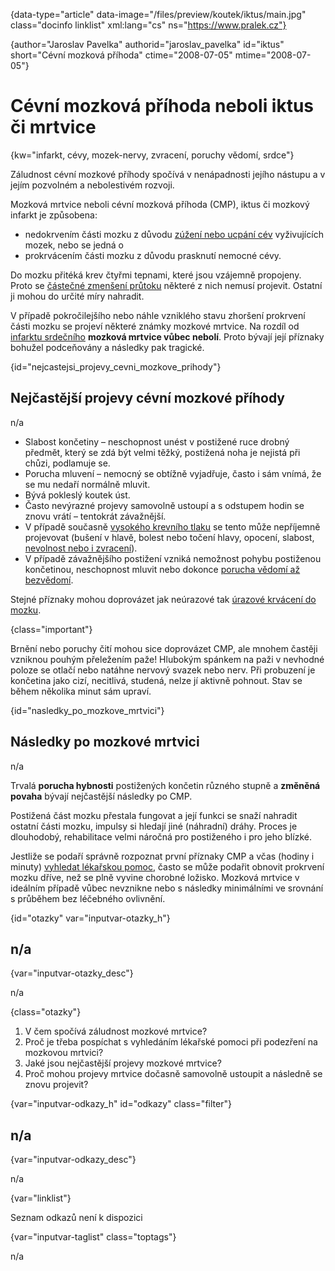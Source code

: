 
{data-type="article" data-image="/files/preview/koutek/iktus/main.jpg" class="docinfo linklist" xml:lang="cs" ns="https://www.pralek.cz"}

{author="Jaroslav Pavelka" authorid="jaroslav_pavelka" id="iktus" short="Cévní mozková příhoda" ctime="2008-07-05" mtime="2008-07-05"}

# Cévní mozková příhoda neboli iktus či mrtvice

<!-- generated attribute kw by user_udpatekw.sh on 2019-09-26, do not edit -->

{kw="infarkt, cévy, mozek-nervy, zvracení, poruchy vědomí, srdce"}

Záludnost cévní mozkové příhody spočívá v nenápadnosti jejího nástupu a v jejím pozvolném a nebolestivém rozvoji.

Mozková mrtvice neboli cévní mozková příhoda (CMP), iktus či mozkový infarkt je způsobena:

  * nedokrvením části mozku z důvodu [zúžení nebo ucpání cév][1] vyživujících mozek, nebo se jedná o
  * prokrvácením části mozku z důvodu prasknutí nemocné cévy.

Do mozku přitéká krev čtyřmi tepnami, které jsou vzájemně propojeny. Proto se [částečné zmenšení průtoku][2] některé z nich nemusí projevit. Ostatní ji mohou do určité míry nahradit.

V případě pokročilejšího nebo náhle vzniklého stavu zhoršení prokrvení části mozku se projeví některé známky mozkové mrtvice. Na rozdíl od [infarktu srdečního][3] **mozková mrtvice vůbec nebolí**. Proto bývají její příznaky bohužel podceňovány a následky pak tragické.

{id="nejcastejsi\_projevy\_cevni\_mozkove\_prihody"}

## Nejčastější projevy cévní mozkové příhody

n/a

  * Slabost končetiny – neschopnost unést v postižené ruce drobný předmět, který se zdá být velmi těžký, postižená noha je nejistá při chůzi, podlamuje se.
  * Porucha mluvení – nemocný se obtížně vyjadřuje, často i sám vnímá, že se mu nedaří normálně mluvit.
  * Bývá pokleslý koutek úst.
  * Často nevýrazné projevy samovolně ustoupí a s odstupem hodin se znovu vrátí – tentokrát závažnější.
  * V případě současně [vysokého krevního tlaku][4] se tento může nepříjemně projevovat (bušení v hlavě, bolest nebo točení hlavy, opocení, slabost, [nevolnost nebo i zvracení][5]).
  * V případě závažnějšího postižení vzniká nemožnost pohybu postiženou končetinou, neschopnost mluvit nebo dokonce [porucha vědomí až bezvědomí][6].

Stejné příznaky mohou doprovázet jak neúrazové tak [úrazové krvácení do mozku][7].

{class="important"}

Brnění nebo poruchy čití mohou sice doprovázet CMP, ale mnohem častěji vzniknou pouhým přeležením paže! Hlubokým spánkem na paži v nevhodné poloze se otlačí nebo natáhne nervový svazek nebo nerv. Při probuzení je končetina jako cizí, necitlivá, studená, nelze jí aktivně pohnout. Stav se během několika minut sám upraví.

{id="nasledky\_po\_mozkove_mrtvici"}

## Následky po mozkové mrtvici

n/a

Trvalá **porucha hybnosti** postižených končetin různého stupně a **změněná povaha** bývají nejčastější následky po CMP.

Postižená část mozku přestala fungovat a její funkci se snaží nahradit ostatní části mozku, impulsy si hledají jiné (náhradní) dráhy. Proces je dlouhodobý, rehabilitace velmi náročná pro postiženého i pro jeho blízké.

Jestliže se podaří správně rozpoznat první příznaky CMP a včas (hodiny i minuty) [vyhledat lékařskou pomoc][8], často se může podařit obnovit prokrvení mozku dříve, než se plně vyvine chorobné ložisko. Mozková mrtvice v ideálním případě vůbec nevznikne nebo s následky minimálními ve srovnání s průběhem bez léčebného ovlivnění.

{id="otazky" var="inputvar-otazky_h"}

## n/a

{var="inputvar-otazky_desc"}

n/a

{class="otazky"}

  1. V čem spočívá záludnost mozkové mrtvice?
  2. Proč je třeba pospíchat s vyhledáním lékařské pomoci při podezření na mozkovou mrtvici?
  3. Jaké jsou nejčastější projevy mozkové mrtvice?
  4. Proč mohou projevy mrtvice dočasně samovolně ustoupit a následně se znovu projevit?

{var="inputvar-odkazy_h" id="odkazy" class="filter"}

## n/a

{var="inputvar-odkazy_desc"}

n/a

{var="linklist"}

Seznam odkazů není k dispozici

{var="inputvar-taglist" class="toptags"}

n/a

 [1]: cholesterol
 [2]: koureni_cigaret
 [3]: srdecni_infarkt
 [4]: krevni_tlak
 [5]: funkcni_poruchy_traveni
 [6]: resuscitace-ozivovani
 [7]: subduralni_hematom
 [8]: nalehavost_lekarskeho_vysetreni

